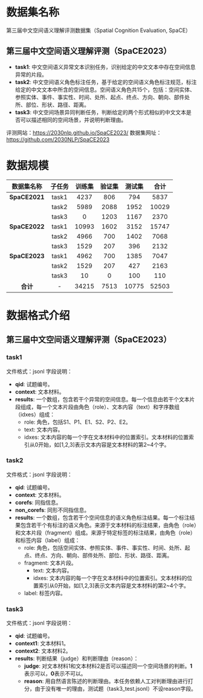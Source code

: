 
# 数据集名称

第三届中文空间语义理解评测数据集（Spatial Cognition Evaluation, SpaCE）

## 第三届中文空间语义理解评测（SpaCE2023）

- **task1**: 中文空间语义异常文本识别任务，识别给定的中文文本中存在空间信息异常的片段。
- **task2**: 中文空间语义角色标注任务，基于给定的空间语义角色标注规范，标注给定的中文文本中所含的空间信息。空间语义角色共15个，包括：空间实体、参照实体、事件、事实性、时间、处所、起点、终点、方向、朝向、部件处所、部位、形状、路径、距离。
- **task3**: 中文空间场景异同判断任务，判断给定的两个形式相似的中文文本是否可以描述相同的空间场景，并说明判断理由。

评测网站：https://2030nlp.github.io/SpaCE2023/
数据集网址：https://github.com/2030NLP/SpaCE2023


# 数据规模

| **数据集名称**     | **子任务** | **训练集** | **验证集** | **测试集** | **合计** |
|:-------------:|:-------:|:-------:|:-------:|:-------:|:------:|
| **SpaCE2021** | task1   | 4237    | 806     | 794     | 5837   |
|                     | task2   | 5989    | 2088    | 1952    | 10029  |
|                     | task3   | 0       | 1203    | 1167    | 2370   |
| **SpaCE2022** | task1   | 10993   | 1602    | 3152    | 15747  |
|                     | task2   | 4966    | 700     | 1402    | 7068   |
|                     | task3   | 1529    | 207     | 396     | 2132   |
| **SpaCE2023** | task1   | 4962    | 700     | 1385    | 7047   |
|                     | task2   | 1529    | 207     | 427     | 2163   |
|                     | task3   | 10      | 0       | 100     | 110    |
| **合计**            | -       | 34215   | 7513    | 10775   | 52503  |


# 数据格式介绍

## 第三届中文空间语义理解评测（SpaCE2023）

### task1

文件格式：jsonl
字段说明：
- **qid**: 试题编号。
- **context**: 文本材料。
- **results**: 一个数组，包含若干个异常的空间信息。每一个信息由若干个文本片段组成，每一个文本片段由角色（role）、文本内容（text）和字序数组（idxes）组成：
  - role: 角色，包括S1、P1、E1、S2、P2、E2。
  - text: 文本内容。
  - idxes: 文本内容的每一个字在文本材料中的位置索引。文本材料的位置索引从0开始，如[1,2,3]表示文本内容是文本材料的第2~4个字。

### task2

文件格式：jsonl
字段说明：
- **qid**: 试题编号。
- **context**: 文本材料。
- **corefs**: 同指信息。
- **non_corefs**: 同形不同指信息。
- **results**: 一个数组，包含若干个空间信息的语义角色标注结果。每一个标注结果包含若干个有标注的语义角色。来源于文本材料的标注结果，由角色（role）和文本片段（fragment）组成。来源于特定标签的标注结果，由角色（role）和标签内容（label）组成：
    - role: 角色，包括空间实体、参照实体、事件、事实性、时间、处所、起点、终点、方向、朝向、部件处所、部位、形状、路径、距离。
    - fragment: 文本片段。
      - text: 文本内容。
      - idxes: 文本内容的每一个字在文本材料中的位置索引。文本材料的位置索引从0开始，如[1,2,3]表示文本内容是文本材料的第2~4个字。
    - label: 标签内容。

### task3

文件格式：jsonl
字段说明：
- **qid**: 试题编号。
- **context1**: 文本材料1。
- **context2**: 文本材料2。
- **results**: 判断结果（judge）和判断理由（reason）：
  - **judge**: 对文本材料1和文本材料2是否可以描述同一个空间场景的判断。**1**表示可以，**0**表示不可以。
  - **reason**: 用自然语言陈述的判断理由。本任务依赖人工对判断理由进行打分，由于没有唯一的理由，测试题（task3_test.jsonl）不设reason字段。


